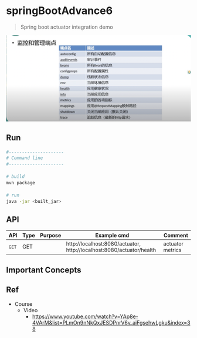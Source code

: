 # springBootAdvance6
> Spring boot actuator integration demo

<img src ="https://github.com/yennanliu/SpringPlayground/blob/main/springBootAdvance6/doc/pic/actuator1.png">

## Run
```bash
#---------------------
# Command line
#---------------------

# build
mvn package

# run
java -jar <built_jar>
```

## API

| API | Type | Purpose | Example cmd | Comment|
| ----- | -------- | ---- | ----- | ---- |
| `GET` | GET | |http://localhost:8080/actuator, http://localhost:8080/actuator/health  | actuator metrics

## Important Concepts

## Ref

- Course
    - Video
        - https://www.youtube.com/watch?v=YAp8e-4VArM&list=PLmOn9nNkQxJESDPnrV6v_aiFgsehwLgku&index=38